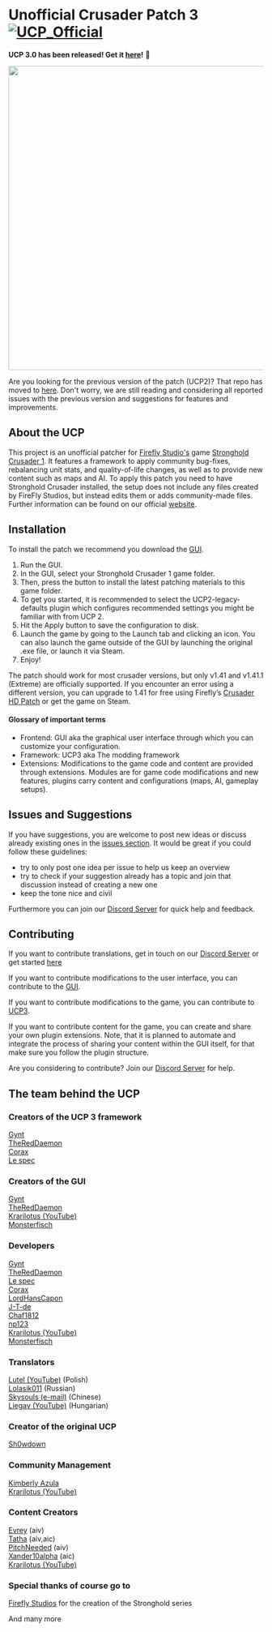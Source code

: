 # Unofficial Crusader Patch 3  [![UCP_Official](https://discordapp.com/api/guilds/426318193603117057/widget.png?style=shield)](https://discord.gg/N4UVjZBRXU)
**UCP 3.0 has been released! Get it [here](https://github.com/UnofficialCrusaderPatch/UnofficialCrusaderPatch/releases)!** :tada:

<img src="https://github.com/UnofficialCrusaderPatch/UnofficialCrusaderPatch-new/assets/4720007/2ff171cd-ef67-499b-9452-e8ddd49198f6" width="600" />

Are you looking for the previous version of the patch (UCP2)? That repo has moved to [here](https://github.com/UnofficialCrusaderPatch/UnofficialCrusaderPatch2/). Don't worry, we are still reading and considering all reported issues with the previous version and suggestions for features and improvements.

## About the UCP

This project is an unofficial patcher for [Firefly Studio's](https://fireflyworlds.com/) game [Stronghold Crusader 1](https://store.steampowered.com/app/40970/Stronghold_Crusader_HD/). It features a framework to apply community bug-fixes, rebalancing unit stats, and quality-of-life changes, as well as to provide new content such as maps 
and AI. To apply this patch you need to have Stronghold Crusader installed, the setup does not include any files created by FireFly Studios, but instead edits them or adds community-made files. Further information can be found on our official [website](https://unofficialcrusaderpatch.github.io/).

## Installation

To install the patch we recommend you download the [GUI](https://github.com/UnofficialCrusaderPatch/UnofficialCrusaderPatch/releases).

1. Run the GUI.
2. In the GUI, select your Stronghold Crusader 1 game folder.
3. Then, press the button to install the latest patching materials to this game folder.
4. To get you started, it is recommended to select the UCP2-legacy-defaults plugin which configures recommended settings you might be familiar with from UCP 2.
5. Hit the Apply button to save the configuration to disk.
6. Launch the game by going to the Launch tab and clicking an icon. You can also launch the game outside of the GUI by launching the original .exe file, or launch it via Steam.
7. Enjoy!

The patch should work for most crusader versions, but only v1.41 and v1.41.1 (Extreme) are officially supported. If you encounter an error using a different version, you can upgrade to 1.41 for free using Firefly’s [Crusader HD Patch](http://www.strongholdcrusaderhd.com/patch.html) or get the game on Steam.

#### Glossary of important terms
- Frontend: GUI aka the graphical user interface through which you can customize your configuration.
- Framework: UCP3 aka The modding framework
- Extensions: Modifications to the game code and content are provided through extensions. Modules are for game code modifications and new features, plugins carry content and configurations (maps, AI, gameplay setups).

## Issues and Suggestions

If you have suggestions, you are welcome to post new ideas or discuss already existing ones in the [issues section](https://github.com/UnofficialCrusaderPatch/UnofficialCrusaderPatch/issues). It would be great if you could follow these guidelines:

- try to only post one idea per issue to help us keep an overview
- try to check if your suggestion already has a topic and join that discussion instead of creating a new one
- keep the tone nice and civil  

Furthermore you can join our [Discord Server](https://discord.gg/N4UVjZBRXU) for quick help and feedback.

## Contributing
If you want to contribute translations, get in touch on our [Discord Server](https://discord.gg/N4UVjZBRXU) or get started [here](https://github.com/UnofficialCrusaderPatch/UnofficialCrusaderPatch3)

If you want to contribute modifications to the user interface, you can contribute to the [GUI](https://github.com/UnofficialCrusaderPatch/UCP3-GUI).

If you want to contribute modifications to the game, you can contribute to [UCP3](https://github.com/UnofficialCrusaderPatch/UnofficialCrusaderPatch3).

If you want to contribute content for the game, you can create and share your own plugin extensions. Note, that it is planned to automate and integrate the process of sharing your content within the GUI itself, for that make sure you follow the plugin structure.

Are you considering to contribute? Join our [Discord Server](https://discord.gg/N4UVjZBRXU) for help.

## The team behind the UCP

### Creators of the UCP 3 framework
[Gynt](https://github.com/gynt)  
[TheRedDaemon](https://github.com/thereddaemon)  
[Corax](https://github.com/Corax34)  
[Le spec](https://github.com/LeSpec)  

### Creators of the GUI
[Gynt](https://github.com/gynt)  
[TheRedDaemon](https://github.com/thereddaemon)  
[Krarilotus (YouTube)](https://www.youtube.com/channel/UCMXHqa2vmclSoSkuCu_q5rw)  
[Monsterfisch](https://github.com/Monsterfisch)  

### Developers
[Gynt](https://github.com/gynt)  
[TheRedDaemon](https://github.com/thereddaemon)  
[Le spec](https://github.com/LeSpec)  
[Corax](https://github.com/Corax34)  
[LordHansCapon](https://github.com/LordHansCapon)  
[J-T-de](https://github.com/J-T-de)  
[Chaf1812](https://github.com/Chaf1812)  
[np123](https://github.com/patel-nikhil)  
[Krarilotus (YouTube)](https://www.youtube.com/channel/UCMXHqa2vmclSoSkuCu_q5rw)  
[Monsterfisch](https://github.com/Monsterfisch)  

### Translators
[Lutel (YouTube)](https://www.youtube.com/user/MrLutel05) (Polish)  
[Lolasik011](https://github.com/Lolasik011) (Russian)  
[Skysouls (e-mail)](mailto:theskysoul@vip.qq.com) (Chinese)  
[Liegav (YouTube)](https://www.youtube.com/channel/UCFqQMKfYgGb7iFKJagQl_wA) (Hungarian)

### Creator of the original UCP
[Sh0wdown](https://github.com/Sh0wdown)  

### Community Management
[Kimberly Azula](https://github.com/ByBurton/)  
[Krarilotus (YouTube)](https://www.youtube.com/channel/UCMXHqa2vmclSoSkuCu_q5rw)

### Content Creators   
[Evrey](https://github.com/Evrey) (aiv)  
[Tatha](https://www.youtube.com/channel/UC4BrhBzHp1ymnczlkdKcSkg) (aiv,aic)  
[PitchNeeded](https://github.com/PitchNeeded) (aiv)  
[Xander10alpha](https://github.com/Xander10alpha) (aic)  
[Krarilotus (YouTube)](https://www.youtube.com/channel/UCMXHqa2vmclSoSkuCu_q5rw)

### Special thanks of course go to  
[Firefly Studios](https://fireflyworlds.com/) for the creation of the Stronghold series  

And many more  
